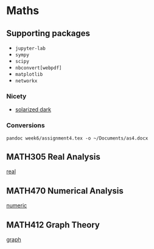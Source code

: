# Maths

## Supporting packages

- `jupyter-lab`
- `sympy`
- `scipy`
- `nbconvert[webpdf]`
- `matplotlib`
- `networkx`

### Nicety

- [solarized dark](https://github.com/AllanChain/jupyterlab-theme-solarized-dark)

### Conversions

```shell
pandoc week6/assignment4.tex -o ~/Documents/as4.docx
```

## MATH305 Real Analysis

[real](math305)

## MATH470 Numerical Analysis

[numeric](math470)

## MATH412 Graph Theory

[graph](math412)
